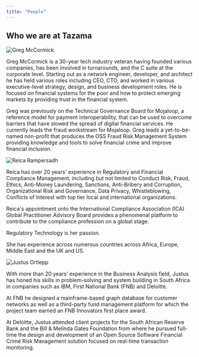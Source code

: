 ```yaml
---
title: "People"
---
```

<!-- Google tag (gtag.js) -->
<script async src="https://www.googletagmanager.com/gtag/js?id=G-PZL0S57CC7"></script>
<script>
  window.dataLayer = window.dataLayer || [];
  function gtag(){dataLayer.push(arguments);}
  gtag('js', new Date());

  gtag('config', 'G-PZL0S57CC7');
</script>

## Who we are at Tazama

![Greg McCormick](/people/greg-card.png)

Greg McCormick is a 30-year tech industry veteran having founded various companies, has been involved in turnarounds, and the C suite at the corporate level. Starting out as a network engineer, developer, and architect he has held various roles including CEO, CTO, and worked in various executive-level strategy, design, and business development roles. He is focused on financial systems for the poor and how to protect emerging markets by providing trust in the financial system.

Greg was previously on the Technical Governance Board for Mojaloop, a reference model for payment interoperability, that can be used to overcome barriers that have slowed the spread of digital financial services. He currently leads the fraud workstream for Mojaloop. Greg leads a yet-to-be-named non-profit that produces the OSS Fraud Risk Management System providing knowledge and tools to solve financial crime and improve financial inclusion.

![Reica Rampersadh](/people/reica-card.png)

Reica has over 20 years' experience in Regulatory and Financial Compliance Management, including but not limited to Conduct Risk, Fraud, Ethics, Anti-Money Laundering, Sanctions, Anti-Bribery and Corruption, Organizational Risk and Governance, Data Privacy, Whistleblowing, Conflicts of Interest with top tier local and international organizations.

Reica's appointment onto the International Compliance Association (ICA) Global Practitioner Advisory Board provides a phenomenal platform to contribute to the compliance profession on a global stage. 

Regulatory Technology is her passion.

She has experience across numerous countries across Africa, Europe, Middle East and the UK and US.

![Justus Ortlepp](/people/justus-card.png)

With more than 20 years’ experience in the Business Analysis field, Justus has honed his skills in problem-solving and system building in South Africa in companies such as IBM, First National Bank (FNB) and Deloitte.

At FNB he designed a mainframe-based graph database for customer networks as well as a third-party fund management platform for which the project team earned an FNB Innovators first place award.

At Deloitte, Justus attended client projects for the South African Reserve Bank and the Bill & Melinda Gates Foundation from where he pursued full-time the design and development of an Open Source Software Financial Crime Risk Management solution focused on real-time transaction monitoring.

